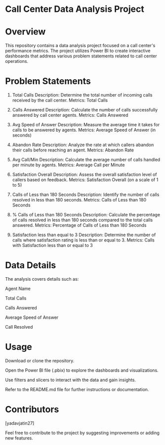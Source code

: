 # Call Center Data Analysis Project
# Overview
This repository contains a data analysis project focused on a call center's performance metrics. The project utilizes Power BI to create interactive dashboards that address various 
   problem statements related to call center operations.

# Problem Statements

1. Total Calls
Description: Determine the total number of incoming calls received by the call center.
Metrics: Total Calls

3. Calls Answered
Description: Calculate the number of calls successfully answered by call center agents.
Metrics: Calls Answered

5. Avg Speed of Answer
Description: Measure the average time it takes for calls to be answered by agents.
Metrics: Average Speed of Answer (in seconds)

7. Abandon Rate
Description: Analyze the rate at which callers abandon their calls before reaching an agent.
Metrics: Abandon Rate

9. Avg Call/Min
Description: Calculate the average number of calls handled per minute by agents.
Metrics: Average Call per Minute

11. Satisfaction Overall
Description: Assess the overall satisfaction level of callers based on feedback.
Metrics: Satisfaction Overall (on a scale of 1 to 5)

13. Calls of Less than 180 Seconds
Description: Identify the number of calls resolved in less than 180 seconds.
Metrics: Calls of Less than 180 Seconds

15. % Calls of Less than 180 Seconds
Description: Calculate the percentage of calls resolved in less than 180 seconds compared to the total calls answered.
Metrics: Percentage of Calls of Less than 180 Seconds

17. Satisfaction less than equal to 3
Description: Determine the number of calls where satisfaction rating is less than or equal to 3.
Metrics: Calls with Satisfaction less than or equal to 3

# Data Details
The analysis covers details such as:

Agent Name

Total Calls

Calls Answered

Average Speed of Answer

Call Resolved


# Usage
Download or clone the repository.

Open the Power BI file (.pbix) to explore the dashboards and visualizations.

Use filters and slicers to interact with the data and gain insights.

Refer to the README.md file for further instructions or documentation.

# Contributors

[yadavjatin27]

Feel free to contribute to the project by suggesting improvements or adding new features.

